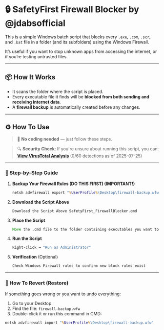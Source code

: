 # 🔒 SafetyFirst Firewall Blocker by @jdabsofficial

This is a simple Windows batch script that blocks every `.exe`, `.com`, `.scr`, and `.bat` file in a folder (and its subfolders) using the Windows Firewall.

It’s useful if you want to stop unknown apps from accessing the internet, or if you’re testing untrusted files.

---

## 📦 How It Works

- It scans the folder where the script is placed.
- Every executable file it finds will be **blocked from both sending and receiving internet data**.
- A **firewall backup** is automatically created before any changes.

---

## ⚙️ How To Use

> 🧠 **No coding needed** — just follow these steps.

> 🔍 **Security Check**: If you're unsure about running this script, you can:  
> **[View VirusTotal Analysis](https://www.virustotal.com/gui/url/9b0417dbf8ead672c45e43960825c9324480c0e46600601f9a0aef9db795756e?nocache=1)** (0/60 detections as of 2025-07-25)

---

### 🔐 Step-by-Step Guide

1. **Backup Your Firewall Rules (DO THIS FIRST) (IMPORTANT!)**
   ```cmd
   netsh advfirewall export "%UserProfile%\Desktop\firewall-backup.wfw"
2. **Download the Script Above**
   ```cmd
   Download the Script Above SafetyFirst_FirewallBlocker.cmd
3. **Place the Script**
    ```cmd
    Move the .cmd file to the folder containing executables you want to block
4. **Run the Script**
    ```cmd
    Right-click → "Run as Administrator"
5. **Verification** (Optional)
   ```cmd
   Check Windows Firewall rules to confirm new block rules exist

---

### 🧼 How To Revert (Restore)

If something goes wrong or you want to undo everything:

1. Go to your Desktop.
2. Find the file: `firewall-backup.wfw`
3. Double-click it or run this command in CMD:

```cmd
netsh advfirewall import "%UserProfile%\Desktop\firewall-backup.wfw"

